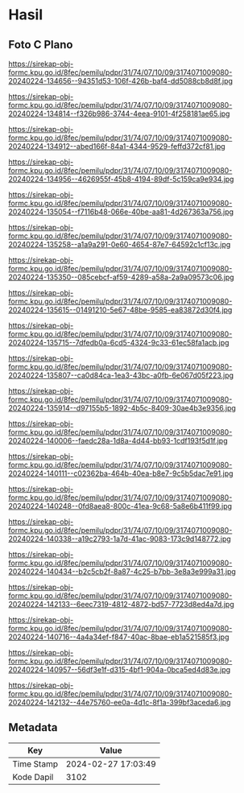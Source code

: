 # Hasil

## Foto C Plano

https://sirekap-obj-formc.kpu.go.id/8fec/pemilu/pdpr/31/74/07/10/09/3174071009080-20240224-134656--94351d53-106f-426b-baf4-dd5088cb8d8f.jpg

https://sirekap-obj-formc.kpu.go.id/8fec/pemilu/pdpr/31/74/07/10/09/3174071009080-20240224-134814--f326b986-3744-4eea-9101-4f258181ae65.jpg

https://sirekap-obj-formc.kpu.go.id/8fec/pemilu/pdpr/31/74/07/10/09/3174071009080-20240224-134912--abed166f-84a1-4344-9529-feffd372cf81.jpg

https://sirekap-obj-formc.kpu.go.id/8fec/pemilu/pdpr/31/74/07/10/09/3174071009080-20240224-134956--4626955f-45b8-4194-89df-5c159ca9e934.jpg

https://sirekap-obj-formc.kpu.go.id/8fec/pemilu/pdpr/31/74/07/10/09/3174071009080-20240224-135054--f7116b48-066e-40be-aa81-4d267363a756.jpg

https://sirekap-obj-formc.kpu.go.id/8fec/pemilu/pdpr/31/74/07/10/09/3174071009080-20240224-135258--a1a9a291-0e60-4654-87e7-64592c1cf13c.jpg

https://sirekap-obj-formc.kpu.go.id/8fec/pemilu/pdpr/31/74/07/10/09/3174071009080-20240224-135350--085cebcf-af59-4289-a58a-2a9a09573c06.jpg

https://sirekap-obj-formc.kpu.go.id/8fec/pemilu/pdpr/31/74/07/10/09/3174071009080-20240224-135615--01491210-5e67-48be-9585-ea83872d30f4.jpg

https://sirekap-obj-formc.kpu.go.id/8fec/pemilu/pdpr/31/74/07/10/09/3174071009080-20240224-135715--7dfedb0a-6cd5-4324-9c33-61ec58fa1acb.jpg

https://sirekap-obj-formc.kpu.go.id/8fec/pemilu/pdpr/31/74/07/10/09/3174071009080-20240224-135807--ca0d84ca-1ea3-43bc-a0fb-6e067d05f223.jpg

https://sirekap-obj-formc.kpu.go.id/8fec/pemilu/pdpr/31/74/07/10/09/3174071009080-20240224-135914--d97155b5-1892-4b5c-8409-30ae4b3e9356.jpg

https://sirekap-obj-formc.kpu.go.id/8fec/pemilu/pdpr/31/74/07/10/09/3174071009080-20240224-140006--faedc28a-1d8a-4d44-bb93-1cdf193f5d1f.jpg

https://sirekap-obj-formc.kpu.go.id/8fec/pemilu/pdpr/31/74/07/10/09/3174071009080-20240224-140111--c02362ba-464b-40ea-b8e7-9c5b5dac7e91.jpg

https://sirekap-obj-formc.kpu.go.id/8fec/pemilu/pdpr/31/74/07/10/09/3174071009080-20240224-140248--0fd8aea8-800c-41ea-9c68-5a8e6b411f99.jpg

https://sirekap-obj-formc.kpu.go.id/8fec/pemilu/pdpr/31/74/07/10/09/3174071009080-20240224-140338--a19c2793-1a7d-41ac-9083-173c9d148772.jpg

https://sirekap-obj-formc.kpu.go.id/8fec/pemilu/pdpr/31/74/07/10/09/3174071009080-20240224-140434--b2c5cb2f-8a87-4c25-b7bb-3e8a3e999a31.jpg

https://sirekap-obj-formc.kpu.go.id/8fec/pemilu/pdpr/31/74/07/10/09/3174071009080-20240224-142133--6eec7319-4812-4872-bd57-7723d8ed4a7d.jpg

https://sirekap-obj-formc.kpu.go.id/8fec/pemilu/pdpr/31/74/07/10/09/3174071009080-20240224-140716--4a4a34ef-f847-40ac-8bae-eb1a521585f3.jpg

https://sirekap-obj-formc.kpu.go.id/8fec/pemilu/pdpr/31/74/07/10/09/3174071009080-20240224-140957--56df3e1f-d315-4bf1-904a-0bca5ed4d83e.jpg

https://sirekap-obj-formc.kpu.go.id/8fec/pemilu/pdpr/31/74/07/10/09/3174071009080-20240224-142132--44e75760-ee0a-4d1c-8f1a-399bf3aceda6.jpg


## Metadata

| Key        | Value               |
| ---------- | ------------------- |
| Time Stamp | 2024-02-27 17:03:49 |
| Kode Dapil | 3102                |



